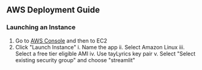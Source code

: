 ## AWS Deployment Guide

### Launching an Instance
1. Go to [AWS Console](https://us-east-1.console.aws.amazon.com/console/home?region=us-east-1) and then to EC2
2. Click "Launch Instance"
    i. Name the app
    ii. Select Amazon Linux
    iii. Select a free tier eligible AMI
    iv. Use tayLyrics key pair
    v. Select "Select existing security group" and choose "streamlit"